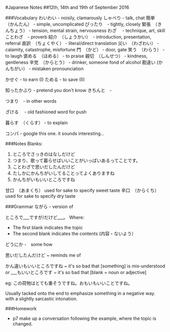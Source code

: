 #Japanese Notes
##12th, 14th and 19th of September 2016

###Vocabulary
わいわい - noisily, clamarously
しゃべり - talk, chat
簡単　（かんたん） - simple, uncomplicated
ぴったり　- tightly, closely
緊張　（きんちょう） - tension, mental strain, nervousness
わざ　 - technique, art, skill
ことわざ　- proverb
紹介　（しょうかい）　- introduction, presentation, referral
直訳　（ちょくやく） - literal/direct translation
災い　（わざわい） - calamity, catastrophe, misfortune
門　（かど） - door, gate
笑う　（わらう） - to laugh
褒める　（ほめる） - to praise
親切　（しんせつ） - kindness, gentleness
辛党　（からとう） - drinker, someone fond of alcohol
勘違い (かんちがい） - mistaken pronounciation

かせぐ - to earn (I)
ためる - to save (II)

知ったかぶり - pretend you don't know
きちんと　- 

つまり　- in other words

ざける　 - old fashioned word for push

暮らす　（くらす） - to explain

コンパ - google this one. it sounds interesting...

###Notes
Blanks:
1. ところでさっきのはなしだけど
2. つまり、歌って暮らせばいいことがいっぱいあるってことです。
3. ことわざで思いだしたんだけど
4. たしかにかんちがいしてることってよくありますね
5. かんちがいもいいところですね

甘口　（あまくち） used for sake to specify sweet taste
辛口　（からくち） used for sake to specify dry taste

###Grammar
ながら - version of 

ところで___ですが/だけど___。
Where:
* The first blank indicates the topic
* The second blank indicates the contents (内容・ないよう）


どうにか -　some how

思いだしたんだけど ~ reminds me of

かん違いもいいところですね ~ it's so bad that [something] is mis-understood
or
___もいいところです ~ it's so bad that [blank = noun or adjective]

eg: この荷物はとても重そうですね。おもいもいいことですね。

Usually tacked onto the end to emphasize something in a negative way. with
a slightly sarcastic intonation.

###Homework
* p7 make up a conversation following the example, where the topic is changed.
